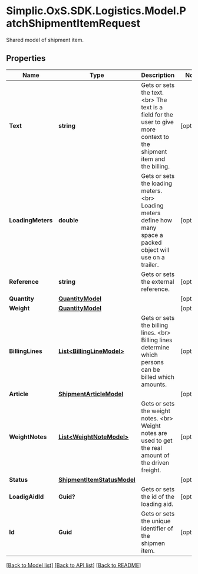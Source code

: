 # Simplic.OxS.SDK.Logistics.Model.PatchShipmentItemRequest
Shared model of shipment item.

## Properties

Name | Type | Description | Notes
------------ | ------------- | ------------- | -------------
**Text** | **string** | Gets or sets the text.  &lt;br&gt;  The text is a field for the user to give more context to the shipment item and the billing.   | [optional] 
**LoadingMeters** | **double** | Gets or sets the loading meters.  &lt;br&gt;  Loading meters define how many space a packed object will use on a trailer.   | [optional] 
**Reference** | **string** | Gets or sets the external reference. | [optional] 
**Quantity** | [**QuantityModel**](QuantityModel.md) |  | [optional] 
**Weight** | [**QuantityModel**](QuantityModel.md) |  | [optional] 
**BillingLines** | [**List&lt;BillingLineModel&gt;**](BillingLineModel.md) | Gets or sets the billing lines.  &lt;br&gt;  Billing lines determine which persons can be billed which amounts.   | [optional] 
**Article** | [**ShipmentArticleModel**](ShipmentArticleModel.md) |  | [optional] 
**WeightNotes** | [**List&lt;WeightNoteModel&gt;**](WeightNoteModel.md) | Gets or sets the weight notes.  &lt;br&gt;  Weight notes are used to get the real amount of the driven freight.   | [optional] 
**Status** | [**ShipmentItemStatusModel**](ShipmentItemStatusModel.md) |  | [optional] 
**LoadigAidId** | **Guid?** | Gets or sets the id of the loading aid. | [optional] 
**Id** | **Guid** | Gets or sets the unique identifier of the shipmen item. | [optional] 

[[Back to Model list]](../README.md#documentation-for-models) [[Back to API list]](../README.md#documentation-for-api-endpoints) [[Back to README]](../README.md)

